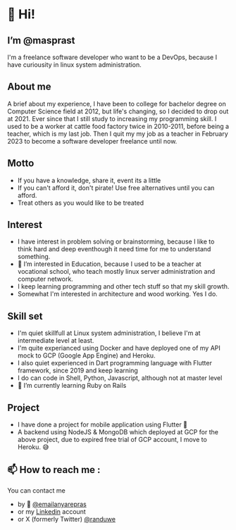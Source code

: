 # 👋 Hi!
## I’m @masprast
I'm a freelance software developer who want to be a DevOps, because I have curiousity in linux system administration.

## About me
A brief about my experience, I have been to college for bachelor degree on Computer Science field at 2012, but life's changing, so I decided to drop out at 2021. Ever since that I still study to increasing my programming skill. I used to be a worker at cattle food factory twice in 2010-2011, before being a teacher, which is my last job. Then I quit my my job as a teacher in February 2023 to become a software developer freelance until now.

## Motto
- If you have a knowledge, share it, event its a little
- If you can't afford it, don't pirate! Use free alternatives until you can afford.
- Treat others as you would like to be treated

## Interest
- I have interest in problem solving or brainstorming, because I like to think hard and deep eventhough it need time for me to understand something.
- 👀 I’m interested in Education, because I used to be a teacher at vocational school, who teach mostly linux server administration and computer network.
- I keep learning programming and other tech stuff so that my skill growth.
- Somewhat I'm interested in architecture and wood working. Yes I do.

## Skill set
- I'm quiet skillfull at Linux system administration, I believe I'm at intermediate level at least.
- I'm quite experianced using Docker and have deployed one of my API mock to GCP (Google App Engine) and Heroku.
- I also quiet experienced in Dart programming language with Flutter framework, since 2019 and keep learning
- I do can code in Shell, Python, Javascript, although not at master level
- 🌱 I’m currently learning Ruby on Rails

## Project
- I have done a project for mobile application using Flutter 📱
- A backend using NodeJS & MongoDB which deployed at GCP for the above project, due to expired free trial of GCP account, I move to Heroku. 😅

## 📫 How to reach me :
You can contact me
- by 📧 [@emailanyarepras](mailto:emailanyarepras@gmail.com)
- or my [Linkedin](https://www.linkedin.com/in/masprast) account
- or X (formerly Twitter) [@randuwe](https://twitter.com/randuwe)
